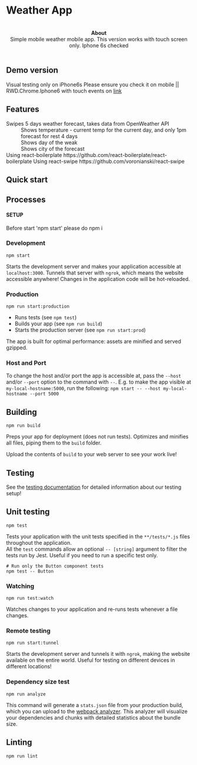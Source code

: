 <h1> Weather App </h1>
<br />
<div align="center"><strong>About</strong></div>
<div align="center">Simple mobile weather mobile app. This version works with touch screen only. Iphone 6s checked</div>

<br />


## Demo version
Visual testing only on iPhone6s
Please ensure you check it on mobile || RWD.Chrome.Iphone6 with touch events on
<a href="http://us3r.io:3000">link</a>

## Features

<dl>
  <dt>Swipes 5 days weather forecast, takes data from OpenWeather API</dt>
  <dd>Shows temperature - current temp for the current day, and only 1pm forecast for rest 4 days</dd>
  <dd>Shows day of the weak</dd>
  <dd>Shows city of the forecast</dd>
Using react-boilerplate
  https://github.com/react-boilerplate/react-boilerplate
Using react-swipe
  https://github.com/voronianski/react-swipe
</dl>

## Quick start

## Processes

#### SETUP

Before start 'npm start' please do npm i

### Development

```Shell
npm start
```

Starts the development server and makes your application accessible at
`localhost:3000`. Tunnels that server with `ngrok`, which means the website
accessible anywhere! Changes in the application code will be hot-reloaded.

### Production

```Shell
npm run start:production
```

 * Runs tests (see `npm test`)
 * Builds your app (see `npm run build`)
 * Starts the production server (see `npm run start:prod`)

The app is built for optimal performance: assets are
minified and served gzipped.

### Host and Port

To change the host and/or port the app is accessible at, pass the `--host` and/or `--port` option to the command
with `--`. E.g. to make the app visible at `my-local-hostname:5000`, run the following:
`npm start -- --host my-local-hostname --port 5000`

## Building

```Shell
npm run build
```

Preps your app for deployment (does not run tests). Optimizes and minifies all files, piping them to the `build` folder.

Upload the contents of `build` to your web server to
see your work live!

## Testing

See the [testing documentation](../testing/README.md) for detailed information
about our testing setup!

## Unit testing

```Shell
npm test
```

Tests your application with the unit tests specified in the `**/tests/*.js` files
throughout the application.  
All the `test` commands allow an optional `-- [string]` argument to filter
the tests run by Jest. Useful if you need to run a specific test only.

```Shell
# Run only the Button component tests
npm test -- Button
```

### Watching

```Shell
npm run test:watch
```

Watches changes to your application and re-runs tests whenever a file changes.

### Remote testing

```Shell
npm run start:tunnel
```
Starts the development server and tunnels it with `ngrok`, making the website
available on the entire world. Useful for testing on different devices in different locations!

### Dependency size test

```Shell
npm run analyze
```

This command will generate a `stats.json` file from your production build, which
you can upload to the [webpack analyzer](https://webpack.github.io/analyse/). This
analyzer will visualize your dependencies and chunks with detailed statistics
about the bundle size.

## Linting

```Shell
npm run lint
```
